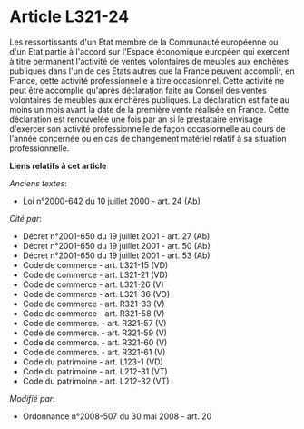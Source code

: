 # Article L321-24

Les ressortissants d'un Etat membre de la Communauté européenne ou d'un Etat partie à l'accord sur l'Espace économique
européen qui exercent à titre permanent l'activité de ventes volontaires de meubles aux enchères publiques dans l'un de ces
Etats autres que la France peuvent accomplir, en France, cette activité professionnelle à titre occasionnel. Cette activité
ne peut être accomplie qu'après déclaration faite au Conseil des ventes volontaires de meubles aux enchères publiques. La
déclaration est faite au moins un mois avant la date de la première vente réalisée en France. Cette déclaration est
renouvelée une fois par an si le prestataire envisage d'exercer son activité professionnelle de façon occasionnelle au cours
de l'année concernée ou en cas de changement matériel relatif à sa situation professionnelle.

**Liens relatifs à cet article**

_Anciens textes_:

  - Loi n°2000-642 du 10 juillet 2000 - art. 24 (Ab)

_Cité par_:

  - Décret n°2001-650 du 19 juillet 2001 - art. 27 (Ab)
  - Décret n°2001-650 du 19 juillet 2001 - art. 50 (Ab)
  - Décret n°2001-650 du 19 juillet 2001 - art. 53 (Ab)
  - Code de commerce - art. L321-15 (VD)
  - Code de commerce - art. L321-21 (VD)
  - Code de commerce - art. L321-26 (V)
  - Code de commerce - art. L321-36 (VD)
  - Code de commerce - art. R321-33 (V)
  - Code de commerce - art. R321-58 (V)
  - Code de commerce. - art. R321-57 (V)
  - Code de commerce. - art. R321-59 (V)
  - Code de commerce. - art. R321-60 (V)
  - Code de commerce. - art. R321-61 (V)
  - Code du patrimoine - art. L123-1 (VD)
  - Code du patrimoine - art. L212-31 (VT)
  - Code du patrimoine - art. L212-32 (VT)

_Modifié par_:

  - Ordonnance n°2008-507 du 30 mai 2008 - art. 20
